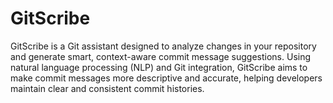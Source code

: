 # GitScribe
GitScribe is a Git assistant designed to analyze changes in your repository and generate smart, context-aware commit message suggestions. Using natural language processing (NLP) and Git integration, GitScribe aims to make commit messages more descriptive and accurate, helping developers maintain clear and consistent commit histories.
